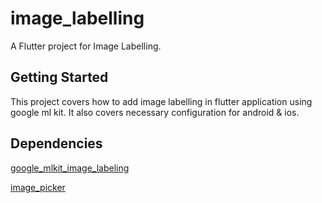 # image_labelling

A Flutter project for Image Labelling.

## Getting Started

This project covers how to add image labelling in flutter application using google ml kit. It also covers necessary configuration for android & ios.

## Dependencies

[google_mlkit_image_labeling](https://pub.dev/packages/google_mlkit_image_labeling)

[image_picker](https://pub.dev/packages/image_picker)
	
